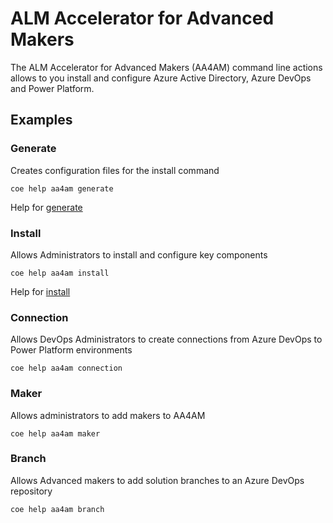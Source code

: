 # ALM Accelerator for Advanced Makers

The ALM Accelerator for Advanced Makers (AA4AM) command line actions allows to you install and configure Azure Active Directory, Azure DevOps and Power Platform.

## Examples

### Generate 

Creates configuration files for the install command

```
coe help aa4am generate
```

Help for [generate](./generate/readme.md)

### Install

Allows Administrators to install and configure key components

```
coe help aa4am install
```

Help for [install](./generate/install.md)

### Connection

Allows DevOps Administrators to create connections from Azure DevOps to Power Platform environments

```
coe help aa4am connection
```

### Maker

Allows administrators to add makers to AA4AM

```
coe help aa4am maker
```

### Branch

Allows Advanced makers to add solution branches to an Azure DevOps repository

```
coe help aa4am branch
```